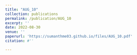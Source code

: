 ```yaml
---
title: "AUG_10"
collection: publications
permalink: /publication/AUG_10
excerpt: ''
date: 2022-08-30
venue: ''
paperurl: 'https://sumanthme03.github.io/files/AUG_10.pdf'
citation: #''

---
```


[Download paper here]: (https://sumanthme03.github.io/files/AUG_10.pdf)






